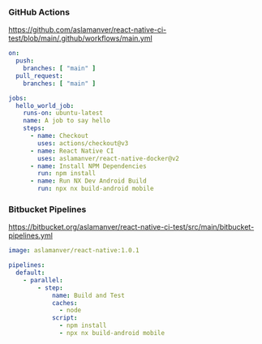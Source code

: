 ### GitHub Actions
https://github.com/aslamanver/react-native-ci-test/blob/main/.github/workflows/main.yml

```yml
on:
  push:
    branches: [ "main" ]
  pull_request:
    branches: [ "main" ]

jobs:
  hello_world_job:
    runs-on: ubuntu-latest
    name: A job to say hello
    steps:
      - name: Checkout
        uses: actions/checkout@v3
      - name: React Native CI
        uses: aslamanver/react-native-docker@v2
      - name: Install NPM Dependencies
        run: npm install
      - name: Run NX Dev Android Build
        run: npx nx build-android mobile
```

### Bitbucket Pipelines
https://bitbucket.org/aslamanver/react-native-ci-test/src/main/bitbucket-pipelines.yml

```yml
image: aslamanver/react-native:1.0.1

pipelines:
  default:
    - parallel:
        - step:
            name: Build and Test
            caches:
              - node
            script:
              - npm install
              - npx nx build-android mobile

```
